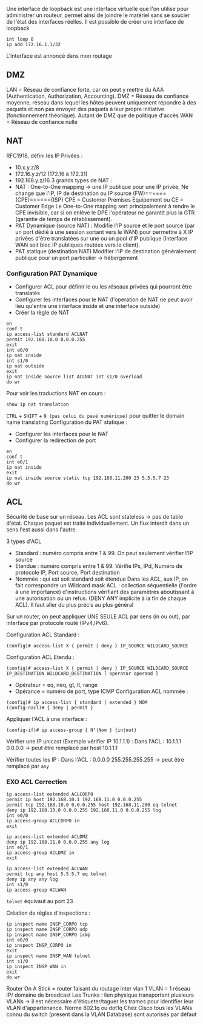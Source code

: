 Une interface de loopback est une interface virtuelle que l'on utilise pour administrer un routeur, permet ainsi de joindre le matériel sans se soucier de l'état des interfaces réelles.
Il est possible de créer une interface de loopback
```cisco
int loop 0
ip add 172.16.1.1/32
```
L'interface est annoncé dans mon routage

## DMZ
LAN = Réseau de confiance forte, car on peut y mettre du AAA (Authentication, Authorization, Accounting).
DMZ = Réseau de confiance moyenne, réseau dans lequel les hôtes peuvent uniquement répondre à des paquets et non pas envoyer des paquets à leur propre initiative (fonctionnement théorique). Autant de DMZ que de politique d'accès
WAN = Réseau de confiance nulle

## NAT
RFC1918, défini les IP Privées :
- 10.x.y.z/8
- 172.16.y.z/12 (172.16 à 172.31)
- 192.168.y.z/16
3 grands types de NAT :
- NAT : One-to-One mapping -> une IP publique pour une IP privée, Ne change que l'IP, IP de destination ou IP source
(FW)=\=\=\=\=\=(CPE)=\=\=\=\=\={ISP}
CPE = Customer Premises Equipement ou CE = Customer Edge
Le One-to-One mapping sert principalement à rendre le CPE invisible, car si on enlève le DPE l'opérateur ne garantit plus la GTR (garantie de temps de rétablissement).
- PAT Dynamique (source NAT) : Modifie l'IP source et le port source (par un port dédié à une session sortant vers le WAN) pour permettre à X IP privées d'être translatées sur une ou un pool d'IP publique (Interface WAN soit bloc IP publiques routées vers le client).
- PAT statique (destination NAT) Modifier l'IP de destination généralement publique pour un port particulier -> hébergement

### Configuration PAT Dynamique
- Configurer ACL pour définir le ou les réseaux privées qui pourront être translatés
- Configurer les interfaces pour le NAT (l'operation de NAT ne peut avoir lieu qu'entre une interface inside et une interface outside)
- Créer la règle de NAT
```cisco
en
conf t
ip access-list standard ACLNAT
permit 192.168.10.0 0.0.0.255
exit
int e0/0
ip nat inside
int s1/0
ip nat outside
exit
ip nat inside source list ACLNAT int s1/0 overload
do wr
```
Pour voir les traductions NAT en cours :
```cisco
show ip nat translation
```
`CTRL` + `SHIFT` + `9 (pas celui du pavé numérique)` pour quitter le domain name translating
Configuration du PAT statique :
- Configurer les interfaces pour le NAT
- Configurer la redirection de port
```
en
conf t
int e0/1
ip nat inside
exit
ip nat inside source static tcp 192.168.11.200 23 5.5.5.7 23
do wr
```

## ACL
Sécurité de base sur un réseau.
Les ACL sont stateless -> pas de table d'état. Chaque paquet est traité individuellement. Un flux interdit dans un sens l'est aussi dans l'autre.

3 types d'ACL
- Standard : numéro compris entre 1 & 99. On peut seulement vérifier l'IP source
- Etendue : numéro compris entre 1 & 99. Vérifie IPs, IPd, Numéro de protocole IP, Port source, Port destination
- Nommée : qui est soit standard soit étendue
Dans les ACL, aux IP, on fait correspondre un Wildcard mask
ACL : collection séquentielle (l'ordre à une importance) d'instructions vérifiant des paramètres aboutissant à une autorisation ou un refus. (DENY ANY implicite à la fin de chaque ACL). Il faut aller du plus précis au plus général

Sur un router, on peut appliquer UNE SEULE ACL par sens (in ou out), par interface par protocole routé (IPv4,IPv6).

Configuration ACL Standard :
```ACL
(config)# access-list X { permit | deny } IP_SOURCE WILDCARD_SOURCE
```
Configuration ACL Etendu :
```ACL
(config)# access-list X { permit | deny } IP_SOURCE WILDCARD_SOURCE IP_DESTINATION WILDCARD_DESTINATION [ operator operand ]
```
- Opérateur = eq, neq, gt, lt, range
- Opérance = numéro de port, type ICMP
Configuration ACL nommée :
```ACL
(config)# ip access-list { standard | extended } NOM
(config-nacl)# { deny | permit }
```
Appliquer l'ACL à une interface :
```cisco
(config-if)# ip access-group { N°|Nom } {in|out}
```
Vérifier une IP unicast (Exemple vérifier IP 10.1.1.1) :
Dans l'ACL : 10.1.1.1 0.0.0.0 -> peut être remplacé par host 10.1.1.1

Vérifier toutes les IP :
Dans l'ACL : 0.0.0.0 255.255.255.255 -> peut être remplacé par `any`


### EXO ACL Correction

```cisco
ip access-list extended ACLCORPO
permit ip host 192.168.10.1 192.168.11.0 0.0.0.255
permit tcp 192.168.10.0 0.0.0.255 host 192.168.11.200 eq telnet
deny ip 192.168.10.0 0.0.0.255 192.168.11.0 0.0.0.255 log
int e0/0
ip access-group ACLCORPO in
exit

ip access-list extended ACLDMZ
deny ip 192.168.11.0 0.0.0.255 any log
int e0/1
ip access-group ACLDMZ in
exit

ip access-list extended ACLWAN
permit tcp any host 5.5.5.7 eq telnet
deny ip any any log
int s1/0
ip access-group ACLWAN
```
`telnet` équivaut au port 23

Création de règles d'inspections :
```cisco
ip inspect name INSP_CORPO tcp
ip inspect name INSP_CORPO udp
ip inspect name INSP_CORPO icmp
int e0/0
ip inspect INSP_CORPO in
exit
ip inspect name INSP_WAN telnet
int s1/0
ip inspect INSP_WAN in
exit
do wr
```

Router On A Stick = router faisant du routage inter vlan
1 VLAN = 1 réseau IP/ domaine de broadcast
Les Trunks : lien physique transportant plusieurs VLANs -> il est nécessaire d'étiqueter/taguer les trames pour identifier leur VLAN d'appartenance. 
Norme 802.1q ou dot1q
Chez Cisco tous les VLANs connu du switch (présent dans la VLAN Database) sont autorisés par défaut

